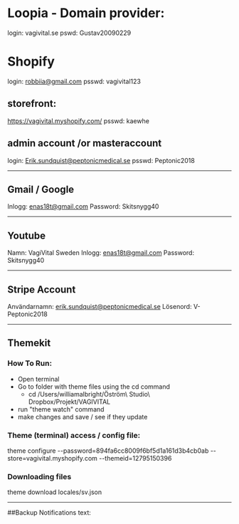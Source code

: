 
# Loopia - Domain provider:

login: vagivital.se
pswd: Gustav20090229


# Shopify

login: robbiia@gmail.com
psswd: vagivital123

## storefront:
https://vagivital.myshopify.com/
psswd: kaewhe

## admin account /or masteraccount
login: Erik.sundquist@peptonicmedical.se
psswd: Peptonic2018

---
## Gmail / Google
Inlogg: enas18t@gmail.com
Password: Skitsnygg40

---

## Youtube

Namn: VagiVital Sweden
Inlogg: enas18t@gmail.com
Password: Skitsnygg40

---

## Stripe Account

Användarnamn:                    erik.sundquist@peptonicmedical.se
Lösenord:                               V-Peptonic2018


---


## Themekit


### How To Run:
- Open terminal
- Go to folder with theme files using the cd command
    + cd /Users/williamalbright/Öström\ Studio\ Dropbox/Projekt/VAGIVITAL
- run "theme watch" command
- make changes and save / see if they update

### Theme (terminal) access / config file:
theme configure --password=894fa6cc8009f6bf5d1a161d3b4cb0ab --store=vagivital.myshopify.com --themeid=12795150396


### Downloading files
theme download locales/sv.json

---

##Backup Notifications text:
